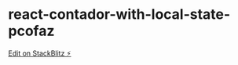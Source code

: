 # react-contador-with-local-state-pcofaz

[Edit on StackBlitz ⚡️](https://stackblitz.com/edit/react-contador-with-local-state-pcofaz)